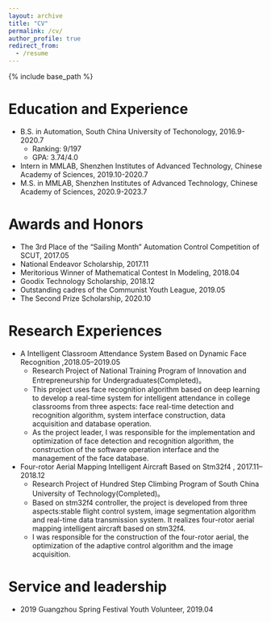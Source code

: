 ```yaml
---
layout: archive
title: "CV"
permalink: /cv/
author_profile: true
redirect_from:
  - /resume
---
```


{% include base_path %}

Education and Experience
======
* B.S. in Automation, South China University of Techonology, 2016.9-2020.7
  * Ranking: 9/197
  * GPA: 3.74/4.0
[](https://github.com/Qingcsai/Qingcsai.github.io/blob/master/images/scut_logo.jpg)
* Intern in MMLAB, Shenzhen Institutes of Advanced Technology, Chinese Academy of Sciences, 2019.10-2020.7
* M.S. in MMLAB, Shenzhen Institutes of Advanced Technology, Chinese Academy of Sciences, 2020.9-2023.7

Awards and Honors
======
* The 3rd Place of the “Sailing Month” Automation Control Competition of SCUT, 2017.05
* National Endeavor Scholarship, 2017.11
* Meritorious Winner of Mathematical Contest In Modeling, 2018.04
* Goodix Technology Scholarship, 2018.12
* Outstanding cadres of the Communist Youth League, 2019.05
* The Second Prize Scholarship, 2020.10


Research Experiences
======
* A Intelligent Classroom Attendance System Based on Dynamic Face Recognition ,2018.05–2019.05
  * Research Project of National Training Program of Innovation and Entrepreneurship for Undergraduates(Completed)。 
  * This project uses face recognition algorithm based on deep learning to develop a real-time system for intelligent attendance in college classrooms from three aspects: face real-time detection and recognition algorithm, system interface construction, data acquisition and database operation. 
  * As the project leader, I was responsible for the implementation and optimization of face detection and recognition algorithm, the construction of the software operation interface and the management of the face database. 
* Four-rotor Aerial Mapping Intelligent Aircraft Based on Stm32f4 , 2017.11–2018.12
  * Research Project of Hundred Step Climbing Program of South China University of Technology(Completed)。 
  * Based on stm32f4 controller, the project is developed from three aspects:stable flight control system, image segmentation algorithm and real-time data transmission system. It realizes four-rotor aerial mapping intelligent aircraft based on stm32f4. 
  * I was responsible for the construction of the four-rotor aerial, the optimization of the adaptive control algorithm and the image acquisition.
 

Service and leadership
======
* 2019 Guangzhou Spring Festival Youth Volunteer, 2019.04
